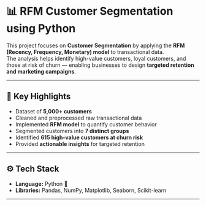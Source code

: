 # 📊 RFM Customer Segmentation using Python

This project focuses on **Customer Segmentation** by applying the **RFM (Recency, Frequency, Monetary) model** to transactional data.  
The analysis helps identify high-value customers, loyal customers, and those at risk of churn — enabling businesses to design **targeted retention and marketing campaigns**.

---

## 🔑 Key Highlights

- Dataset of **5,000+ customers**  
- Cleaned and preprocessed raw transactional data  
- Implemented **RFM model** to quantify customer behavior  
- Segmented customers into **7 distinct groups**  
- Identified **615 high-value customers at churn risk**  
- Provided **actionable insights** for targeted retention  

---

## ⚙️ Tech Stack

- **Language:** Python 🐍  
- **Libraries:** Pandas, NumPy, Matplotlib, Seaborn, Scikit-learn  

---


